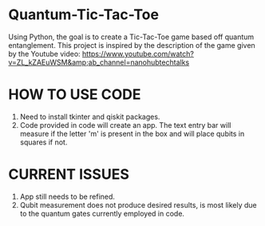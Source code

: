 # Quantum-Tic-Tac-Toe
Using Python, the goal is to create a Tic-Tac-Toe game based off quantum entanglement. This project is inspired by the description of the game given by the Youtube video: https://www.youtube.com/watch?v=ZL_kZAEuWSM&amp;ab_channel=nanohubtechtalks


# HOW TO USE CODE

1. Need to install tkinter and qiskit packages.
2. Code provided in code will create an app. The text entry bar will measure if the letter 'm' is present in the box and will place qubits in squares if not.


# CURRENT ISSUES

1. App still needs to be refined.
2. Qubit measurement does not produce desired results, is most likely due to the quantum gates currently employed in code. 
